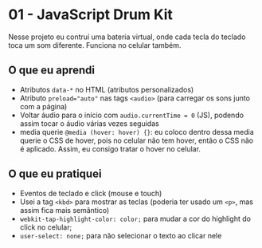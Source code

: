 # 01 - JavaScript Drum Kit

Nesse projeto eu contruí uma bateria virtual, onde cada tecla do teclado toca um som diferente. Funciona no celular também.

## O que eu aprendi

- Atributos `data-*` no HTML (atributos personalizados)
- Atributo `preload="auto"` nas tags `<audio>` (para carregar os sons junto com a página)
- Voltar áudio para o início com `audio.currentTime = 0` (JS), podendo assim tocar o áudio várias vezes seguidas
- media querie `@media (hover: hover) {}`: eu coloco dentro dessa media querie o CSS de hover, pois no celular não tem hover, então o CSS não é aplicado. Assim, eu consigo tratar o hover no celular. 

## O que eu pratiquei

- Eventos de teclado e click (mouse e touch)
- Usei a tag `<kbd>` para mostrar as teclas (poderia ter usado um `<p>`, mas assim fica mais semântico)
- `webkit-tap-highlight-color: color;` para mudar a cor do highlight do click no celular;
- `user-select: none;` para não selecionar o texto ao clicar nele

